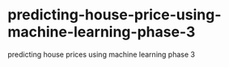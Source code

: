 # predicting-house-price-using-machine-learning-phase-3
predicting house prices using machine learning phase 3
